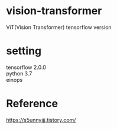 # vision-transformer
ViT(Vision Transformer) tensorflow version

# setting  
tensorflow 2.0.0  
python 3.7  
einops

# Reference  
https://s5unnyjjj.tistory.com/

